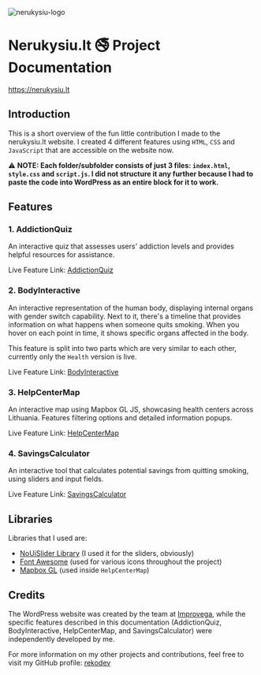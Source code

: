 


![nerukysiu-logo](https://github.com/rekodev/nerukysiu/assets/112801448/d4ea68f5-9c94-4147-b7fe-91ed675e0af6)
# Nerukysiu.lt 🚭 Project Documentation
https://nerukysiu.lt


## Introduction
This is a short overview of the fun little contribution I made to the nerukysiu.lt website. I created 4 different features using `HTML`, `CSS` and `JavaScript` that are accessible on the website now. 

⚠️ __NOTE: Each folder/subfolder consists of just 3 files: `index.html`, `style.css` and `script.js`. I did not structure it any further because I had to paste the code into WordPress as an entire block for it to work.__

## Features
### 1. __AddictionQuiz__

An interactive quiz that assesses users' addiction levels and provides helpful resources for assistance.

Live Feature Link: [AddictionQuiz](https://nerukysiu.lt/mitai-apie-rukyma/)

### 2. __BodyInteractive__

An interactive representation of the human body, displaying internal organs with gender switch capability. Next to it, there's a timeline that provides information on what happens when someone quits smoking. When you hover on each point in time, it shows specific organs affected in the body.

This feature is split into two parts which are very similar to each other, currently only the `Health` version is live.

Live Feature Link: [BodyInteractive](https://nerukysiu.lt/sveikata/)

### 3. __HelpCenterMap__

An interactive map using Mapbox GL JS, showcasing health centers across Lithuania. Features filtering options and detailed information popups.

Live Feature Link: [HelpCenterMap](https://nerukysiu.lt/kur-kreiptis/)

### 4. __SavingsCalculator__
An interactive tool that calculates potential savings from quitting smoking, using sliders and input fields.

Live Feature Link: [SavingsCalculator](https://nerukysiu.lt/nauda/)

## Libraries
Libraries that I used are:
- [NoUiSlider Library](https://github.com/leongersen/noUiSlider) (I used it for the sliders, obviously)
- [Font Awesome](https://fontawesome.com/) (used for various icons throughout the project)
- [Mapbox GL](https://www.mapbox.com/mapbox-gljs) (used inside `HelpCenterMap`)

## Credits

The WordPress website was created by the team at [Improvega](https://improvega.com), while the specific features described in this documentation (AddictionQuiz, BodyInteractive, HelpCenterMap, and SavingsCalculator) were independently developed by me.

For more information on my other projects and contributions, feel free to visit my GitHub profile: [rekodev](https://github.com/rekodev)

